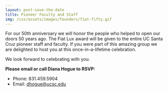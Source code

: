 ```yaml
---
layout: post-save-the-date
title: Pioneer Faculty and Staff
img: /css/assets/images/founders/fiat-fifty.gif
---
```


For our 50th anniversary we will honor the people who helped to open our doors 50 years ago. The Fiat Lux award will be given to the entire UC Santa Cruz pioneer staff and faculty. If you were part of this amazing group we are delighted to host you at this once-in-a-lifetime celebration.

We look forward to celebrating with you.

**Please email or call Diana Hogue to RSVP:**

- Phone: 831.459.5904
- Email: [dhogue@ucsc.edu](mailto:dhogue@ucsc.edu)